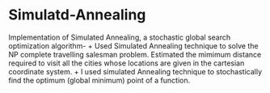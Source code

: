 # Simulatd-Annealing
Implementation of Simulated Annealing, a stochastic global search optimization algorithm-
    + Used Simulated Annealing technique to solve the NP complete travelling salesman problem. Estimated the mimimum distance required to visit all the cities whose locations are given in the cartesian coordinate system.
    + I used simulated Annealing technique to stochastically find the optimum (global minimum) point of a function.

